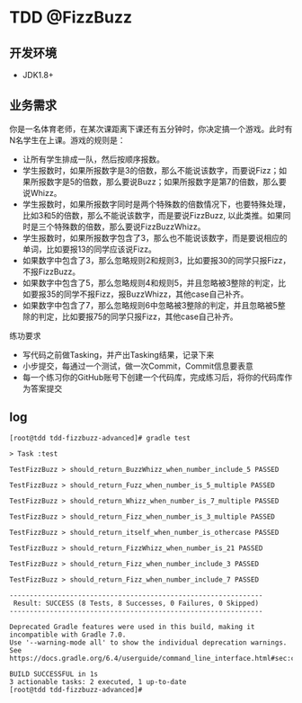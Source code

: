 # TDD @FizzBuzz


## 开发环境
 - JDK1.8+
 
## 业务需求


你是一名体育老师，在某次课距离下课还有五分钟时，你决定搞一个游戏。此时有N名学生在上课。游戏的规则是：
- 让所有学生排成一队，然后按顺序报数。
- 学生报数时，如果所报数字是3的倍数，那么不能说该数字，而要说Fizz；如果所报数字是5的倍数，那么要说Buzz；如果所报数字是第7的倍数，那么要说Whizz。
- 学生报数时，如果所报数字同时是两个特殊数的倍数情况下，也要特殊处理，比如3和5的倍数，那么不能说该数字，而是要说FizzBuzz, 以此类推。如果同时是三个特殊数的倍数，那么要说FizzBuzzWhizz。
- 学生报数时，如果所报数字包含了3，那么也不能说该数字，而是要说相应的单词，比如要报13的同学应该说Fizz。
- 如果数字中包含了3，那么忽略规则2和规则3，比如要报30的同学只报Fizz，不报FizzBuzz。
- 如果数字中包含了5，那么忽略规则4和规则5，并且忽略被3整除的判定，比如要报35的同学不报Fizz，报BuzzWhizz，其他case自己补齐。
- 如果数字中包含了7，那么忽略规则6中忽略被3整除的判定，并且忽略被5整除的判定，比如要报75的同学只报Fizz，其他case自己补齐。


练功要求

- 写代码之前做Tasking，并产出Tasking结果，记录下来
- 小步提交，每通过一个测试，做一次Commit，Commit信息要表意
- 每一个练习你的GitHub账号下创建一个代码库，完成练习后，将你的代码库作为答案提交



## log

~~~
[root@tdd tdd-fizzbuzz-advanced]# gradle test

> Task :test

TestFizzBuzz > should_return_BuzzWhizz_when_number_include_5 PASSED

TestFizzBuzz > should_return_Fuzz_when_number_is_5_multiple PASSED

TestFizzBuzz > should_return_Whizz_when_number_is_7_multiple PASSED

TestFizzBuzz > should_return_Fizz_when_number_is_3_multiple PASSED

TestFizzBuzz > should_return_itself_when_number_is_othercase PASSED

TestFizzBuzz > should_return_FizzWhizz_when_number_is_21 PASSED

TestFizzBuzz > should_return_Fizz_when_number_include_3 PASSED

TestFizzBuzz > should_return_Fizz_when_number_include_7 PASSED

---------------------------------------------------------------
 Result: SUCCESS (8 Tests, 8 Successes, 0 Failures, 0 Skipped)
---------------------------------------------------------------

Deprecated Gradle features were used in this build, making it incompatible with Gradle 7.0.
Use '--warning-mode all' to show the individual deprecation warnings.
See https://docs.gradle.org/6.4/userguide/command_line_interface.html#sec:command_line_warnings

BUILD SUCCESSFUL in 1s
3 actionable tasks: 2 executed, 1 up-to-date
[root@tdd tdd-fizzbuzz-advanced]#
~~~
